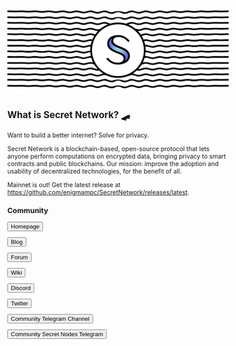 <!-- Hero -->
<columns mode="slim">
<block>

![cover](./img/header.png)

</block>
</columns>

<columns mode="slim">

## What is Secret Network? 🛹

Want to build a better internet? Solve for privacy.

Secret Network is a blockchain-based, open-source protocol that lets anyone perform computations on encrypted data, bringing privacy to smart contracts and public blockchains. Our mission: improve the adoption and usability of decentralized technologies, for the benefit of all.

Mainnet is out! Get the latest release at https://github.com/enigmampc/SecretNetwork/releases/latest.

### Community

</columns>

<columns number="5" number-s="2" mode="slim">
<block>

[<button>Homepage</button>](https://scrt.network)

</block>
<block>

[<button>Blog</button>](https://blog.scrt.network)

</block>
<block>

[<button>Forum</button>](https://forum.scrt.network)

</block>
<block>

[<button>Wiki</button>](https://learn.scrt.network)

</block>
<block>

[<button>Discord</button>](https://discord.com/invite/SJK32GY)

</block>

</columns>

<columns weight="right" mode="slim" number="4">
<block>

[<button>Twitter</button>](https://twitter.com/SecretNetwork)

</block>

<block>

[<button>Community Telegram Channel</button>](https://t.me/SCRTnetwork)

</block>
<block>

[<button>Community Secret Nodes Telegram</button>](https://t.me/secretnodes)

</block>
</columns>
